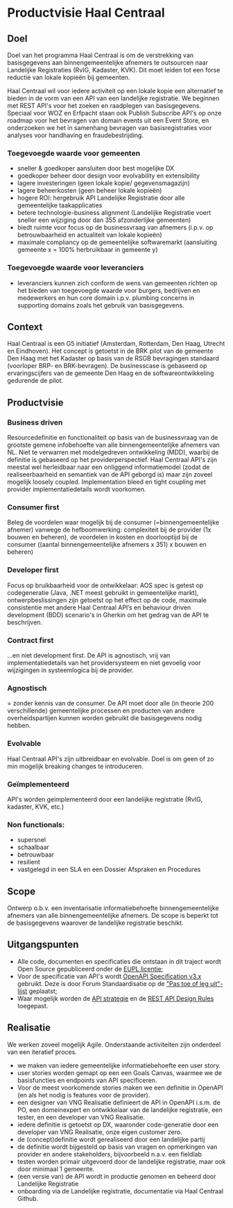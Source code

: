 # Productvisie Haal Centraal 

## Doel
Doel van het programma Haal Centraal is om de verstrekking van basisgegevens aan binnengemeentelijke afnemers te outsourcen naar Landelijke Registraties (RvIG, Kadaster, KVK). Dit moet leiden tot een forse reductie van lokale kopieën bij gemeenten. 

Haal Centraal wil voor iedere activiteit op een lokale kopie een alternatief te bieden in de vorm van een API van een landelijke registratie. We beginnen met REST API's voor het zoeken en raadplegen van basisgegevens. Speciaal voor WOZ en Erfpacht staan ook Publish Subscribe API's op onze roadmap voor het bevragen van domain events uit een Event Store, en onderzoeken we het in samenhang bevragen van basisregistraties voor analyses voor handhaving en fraudebestrijding.     


### Toegevoegde waarde voor gemeenten
- sneller & goedkoper aansluiten door best mogelijke DX
- goedkoper beheer door design voor evolvability en extensibility
- lagere investeringen (geen lokale kopie/ gegevensmagazijn)
- lagere beheerkosten (geen beheer lokale kopieën)
- hogere ROI: hergebruik API Landelijke Registratie door alle gemeentelijke taakapplicaties
- betere technologie-business alignment (Landelijke Registratie voert sneller een wijziging door dan 355 afzonderlijke gemeenten)
- biedt ruimte voor focus op de businessvraag van afnemers (i.p.v. op betrouwbaarheid en actualiteit van lokale kopieën)
- maximale compliancy op de gemeentelijke softwaremarkt (aansluiting gemeente x = 100% herbruikbaar in gemeente y)

### Toegevoegde waarde voor leveranciers
- leveranciers kunnen zich conform de wens van gemeenten richten op het bieden van toegevoegde waarde voor burgers, bedrijven en medewerkers en hun core domain i.p.v. plumbing concerns in supporting domains zoals het gebruik van basisgegevens. 

## Context
Haal Centraal is een G5 initiatief (Amsterdam, Rotterdam, Den Haag, Utrecht en Eindhoven). Het concept is getoetst in de BRK pilot van de gemeente Den Haag met het Kadaster op basis van de RSGB bevragingen standaard (voorloper BRP- en BRK-bevragen). De businesscase is gebaseerd op ervaringscijfers van de gemeente Den Haag en de softwareontwikkeling gedurende de pilot. 

## Productvisie

### Business driven 
Resourcedefinitie en functionaliteit op basis van de businessvraag van de grootste gemene infobehoefte van alle binnengemeentelijke afnemers van NL. 
Niet te verwarren met modelgedreven ontwikkeling (MDD), waarbij de definitie is gebaseerd op het providerperspectief. Haal Centraal API's zijn meestal wel herleidbaar naar een onliggend informatiemodel (zodat de realiseerbaarheid en semantiek van de API geborgd is) maar zijn zoveel mogelijk loosely coupled. Implementation bleed en tight coupling met provider implementatiedetails wordt voorkomen.

### Consumer first
Beleg de voordelen waar mogelijk bij de consumer (=binnengemeentelijke afnemer) vanwege de hefboomwerking: complexiteit bij de provider (1x bouwen en beheren), de voordelen in kosten en doorlooptijd bij de consumer ((aantal binnengemeentelijke afnemers x 351) x bouwen en beheren)

### Developer first
Focus op bruikbaarheid voor de ontwikkelaar: AOS spec is getest op codegeneratie (Java, .NET meest gebruikt in gemeentelijke markt), ontwerpbeslissingen zijn getoetst op het effect op de code, maximale consistentie met andere Haal Centraal API’s en behaviour driven development (BDD) scenario's in Gherkin om het gedrag van de API te beschrijven.

### Contract first
…en niet development first. De API is agnostisch, vrij van implementatiedetails van het providersysteem en niet gevoelig voor wijzigingen in systeemlogica bij de provider.

### Agnostisch
= zonder kennis van de consumer. De API moet door alle (in theorie 200 verschillende) gemeentelijke processen en producten van andere overheidspartijen kunnen worden gebruikt die basisgegevens nodig hebben.

### Evolvable
Haal Centraal API's zijn uitbreidbaar en evolvable. Doel is om geen of zo min mogelijk breaking changes te introduceren.

### Geïmplementeerd 
API's worden geimplementeerd door een landelijke registratie (RvIG, kadaster, KVK, etc.)

### Non functionals:
- supersnel
- schaalbaar
- betrouwbaar
- resilient
- vastgelegd in een SLA en een Dossier Afspraken en Procedures

## Scope
Ontwerp o.b.v. een inventarisatie informatiebehoefte binnengemeentelijke afnemers van alle binnengemeentelijke afnemers. De scope is beperkt tot de basisgegevens waarover de landelijke registratie beschikt. 

## Uitgangspunten
- Alle code, documenten en specificaties die ontstaan in dit traject wordt Open Source gepubliceerd onder de
[EUPL licentie](https://joinup.ec.europa.eu/collection/eupl/eupl-text-11-12);
- Voor de specificatie van API's wordt [OpenAPI Specification v3.x](https://www.forumstandaardisatie.nl/standaard/openapi-specification) 
gebruikt. Deze is door Forum Standaardisatie op de
["Pas toe of leg uit"-lijst](https://www.forumstandaardisatie.nl/lijst-open-standaarden/in_lijst/verplicht-pas-toe-leg-uit)
geplaatst;
- Waar mogelijk worden de
[API strategie](https://docs.geostandaarden.nl/api/API-Strategie/) en de [REST API Design Rules](https://docs.geostandaarden.nl/api/API-Designrules/) 
toegepast.

## Realisatie
We werken zoveel mogelijk Agile. Onderstaande activiteiten zijn onderdeel van een iteratief proces.
- we maken van iedere gemeentelijke informatiebehoefte een user story. 
- user stories worden gemapt op een een Goals Canvas, waarmee we de basisfuncties en endpoints van API specificeren. 
- Voor de meest voorkomende stories maken we een definitie in OpenAPI (en als het nodig is features voor de provider). 
- een designer van VNG Realisatie definieert de API in OpenAPI i.s.m. de PO, een domeinexpert en ontwikkelaar van de landelijke registratie, een tester, en een developer van VNG Realisatie. 
- iedere definitie is getoetst op DX, waaronder code-generatie door een developer van VNG Realisatie, onze eigen customer zero. 
- de (concept)definitie wordt gerealiseerd door een landelijke partij
- de definitie wordt bijgesteld op basis van vragen en opmerkingen van provider en andere stakeholders, bijvoorbeeld n.a.v. een fieldlab
- testen worden primair uitgevoerd door de landelijke registratie, maar ook door minimaal 1 gemeente. 
- (een versie van) de API wordt in productie genomen en beheerd door Landelijke Registratie
- onboarding via de Landelijke registratie, documentatie via Haal Centraal Github.

